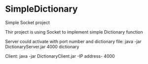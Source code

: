 # SimpleDictionary
Simple Socket project

Thir project is using Socket to implement simple Dictionary function

Server could activate with port number and dictionary file:
  java -jar DictionaryServer.jar 4000 dictionary

Client:
  java -jar DictionaryClient.jar -IP address- 4000

